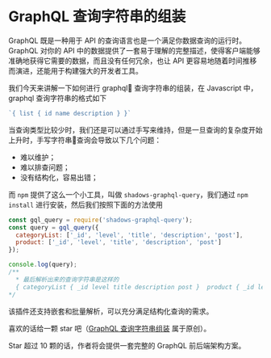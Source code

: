 # GraphQL 查询字符串的组装
GraphQL 既是一种用于 API 的查询语言也是一个满足你数据查询的运行时。 GraphQL 对你的 API 中的数据提供了一套易于理解的完整描述，使得客户端能够准确地获得它需要的数据，而且没有任何冗余，也让 API 更容易地随着时间推移而演进，还能用于构建强大的开发者工具。

我们今天来讲解一下如何进行 graphql 查询字符串的组装，在 Javascript 中，graphql 查询字符串的格式如下
```js
`{ list { id name description } }`
```

当查询类型比较少时，我们还是可以通过手写来维持，但是一旦查询的复杂度开始上升时，手写字符串查询会导致以下几个问题：
- 难以维护；
- 难以排查问题；
- 没有结构化，容易出错；

而 `npm` 提供了这么一个小工具，叫做 `shadows-graphql-query`，我们通过 `npm install` 进行安装，然后我们按照下面的方法使用
```js
const gql_query = require('shadows-graphql-query');
const query = gql_query({
  categoryList: ['_id', 'level', 'title', 'description', 'post'],
  product: ['_id', 'level', 'title', 'description', 'post']
});

console.log(query); 
/**
  * 最后解析出来的查询字符串是这样的
  { categoryList { _id level title description post }  product { _id level title description post } }
*/
```

该插件还支持嵌套和批量解析，可以充分满足结构化查询的需求。

喜欢的话给一颗 star 吧（[GraphQL 查询字符串组装](https://github.com/a1029563229/plugins/tree/master/src/graphql/graphql-query) 属于原创）。

Star 超过 10 颗的话，作者将会提供一套完整的 GraphQL 前后端架构方案。
